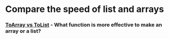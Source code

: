 # Compare the speed of list and arrays

### [ToArray vs ToList](/Arrays/ToListToArray.md) - What function is more effective to make an array or a list?
